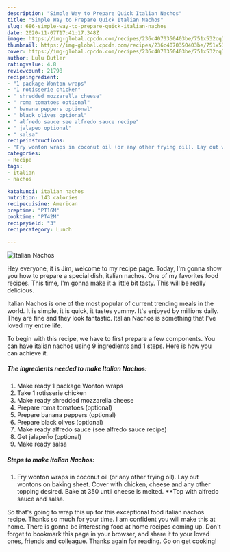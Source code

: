 ```yaml
---
description: "Simple Way to Prepare Quick Italian Nachos"
title: "Simple Way to Prepare Quick Italian Nachos"
slug: 686-simple-way-to-prepare-quick-italian-nachos
date: 2020-11-07T17:41:17.348Z
image: https://img-global.cpcdn.com/recipes/236c4070350403be/751x532cq70/italian-nachos-recipe-main-photo.jpg
thumbnail: https://img-global.cpcdn.com/recipes/236c4070350403be/751x532cq70/italian-nachos-recipe-main-photo.jpg
cover: https://img-global.cpcdn.com/recipes/236c4070350403be/751x532cq70/italian-nachos-recipe-main-photo.jpg
author: Lulu Butler
ratingvalue: 4.8
reviewcount: 21798
recipeingredient:
- "1 package Wonton wraps"
- "1 rotisserie chicken"
- " shredded mozzarella cheese"
- " roma tomatoes optional"
- " banana peppers optional"
- " black olives optional"
- " alfredo sauce see alfredo sauce recipe"
- " jalapeo optional"
- " salsa"
recipeinstructions:
- "Fry wonton wraps in coconut oil (or any other frying oil). Lay out wontons on baking sheet. Cover with chicken, cheese and any other topping desired. Bake at 350 until cheese is melted. **Top with alfredo sauce and salsa."
categories:
- Recipe
tags:
- italian
- nachos

katakunci: italian nachos 
nutrition: 143 calories
recipecuisine: American
preptime: "PT16M"
cooktime: "PT42M"
recipeyield: "3"
recipecategory: Lunch

---
```



![Italian Nachos](https://img-global.cpcdn.com/recipes/236c4070350403be/751x532cq70/italian-nachos-recipe-main-photo.jpg)

Hey everyone, it is Jim, welcome to my recipe page. Today, I'm gonna show you how to prepare a special dish, italian nachos. One of my favorites food recipes. This time, I'm gonna make it a little bit tasty. This will be really delicious.

Italian Nachos is one of the most popular of current trending meals in the world. It is simple, it is quick, it tastes yummy. It's enjoyed by millions daily. They are fine and they look fantastic. Italian Nachos is something that I've loved my entire life.




To begin with this recipe, we have to first prepare a few components. You can have italian nachos using 9 ingredients and 1 steps. Here is how you can achieve it.

<!--inarticleads1-->

##### The ingredients needed to make Italian Nachos:

1. Make ready 1 package Wonton wraps
1. Take 1 rotisserie chicken
1. Make ready  shredded mozzarella cheese
1. Prepare  roma tomatoes (optional)
1. Prepare  banana peppers (optional)
1. Prepare  black olives (optional)
1. Make ready  alfredo sauce (see alfredo sauce recipe)
1. Get  jalapeño (optional)
1. Make ready  salsa




<!--inarticleads2-->

##### Steps to make Italian Nachos:

1. Fry wonton wraps in coconut oil (or any other frying oil). Lay out wontons on baking sheet. Cover with chicken, cheese and any other topping desired. Bake at 350 until cheese is melted. **Top with alfredo sauce and salsa.




So that's going to wrap this up for this exceptional food italian nachos recipe. Thanks so much for your time. I am confident you will make this at home. There is gonna be interesting food at home recipes coming up. Don't forget to bookmark this page in your browser, and share it to your loved ones, friends and colleague. Thanks again for reading. Go on get cooking!
